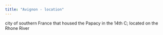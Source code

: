 ```yaml
---
title: "Avignon - location"
---
```

city of southern France that housed the Papacy in the 14th C; located on the Rhone River

